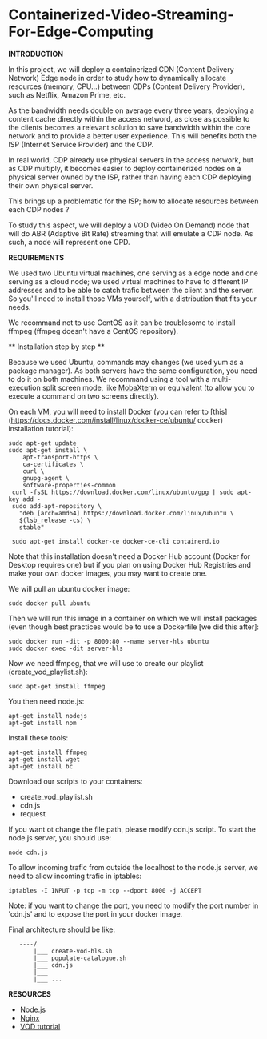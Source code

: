 # Containerized-Video-Streaming-For-Edge-Computing

**INTRODUCTION**

In this project, we will deploy a containerized CDN (Content Delivery Network) Edge node in order to study how to dynamically allocate resources (memory, CPU...) between CDPs (Content Delivery Provider), such as Netflix, Amazon Prime, etc.

As the bandwidth needs double on average every three years, deploying a content cache directly within the access netword, as close as possible to the clients becomes a relevant solution to save bandwidth within the core network and to provide a better user experience. This will benefits both the ISP (Internet Service Provider) and the CDP.

In real world, CDP already use physical servers in the access network, but as CDP multiply, it becomes easier to deploy containerized nodes on a physical server owned by the ISP, rather than having each CDP deploying their own physical server. 

This brings up a problematic for the ISP; how to allocate resources between each CDP nodes ?

To study this aspect, we will deploy a VOD (Video On Demand) node that will do ABR (Adaptive Bit Rate) streaming that will emulate a CDP node. As such, a node will represent one CPD.

**REQUIREMENTS**

We used two Ubuntu virtual machines, one serving as a edge node and one serving as a cloud node; we used virtual machines to have to different IP addresses and to be able to catch trafic between the client and the server. So you'll need to install those VMs yourself, with a distribution that fits your needs.

We recommand not to use CentOS as it can be troublesome to install ffmpeg (ffmpeg doesn't have a CentOS repository). 


** Installation step by step **


Because we used Ubuntu, commands may changes (we used yum as a package manager). As both servers have the same configuration, you need to do it on both machines. We recommand using a tool with a multi-execution split screen mode, like [MobaXterm](https://www.google.com/url?sa=t&rct=j&q=&esrc=s&source=web&cd=1&cad=rja&uact=8&ved=2ahUKEwiykv6Sh4HnAhVFxIUKHV3aBtAQFjAAegQICBAC&url=https%3A%2F%2Fmobaxterm.mobatek.net%2F&usg=AOvVaw2p74aXHoSZjuU9aYznA2Af) or equivalent (to allow you to execute a command on two screens directly).

On each VM, you will need to install Docker (you can refer to [this](https://docs.docker.com/install/linux/docker-ce/ubuntu/ docker) installation tutorial):
```
sudo apt-get update
sudo apt-get install \
    apt-transport-https \
    ca-certificates \
    curl \
    gnupg-agent \
    software-properties-common
 curl -fsSL https://download.docker.com/linux/ubuntu/gpg | sudo apt-key add -
 sudo add-apt-repository \
   "deb [arch=amd64] https://download.docker.com/linux/ubuntu \
   $(lsb_release -cs) \
   stable"
    
 sudo apt-get install docker-ce docker-ce-cli containerd.io
 ```
 Note that this installation doesn't need a Docker Hub account (Docker for Desktop requires one) but if you plan on using Docker Hub Registries and make your own docker images, you may want to create one.

We will pull an ubuntu docker image:
```
sudo docker pull ubuntu
```
Then we will run this image in a container on which we will install packages (even though best practices would be to use a Dockerfile \[we did this after\]:
```
sudo docker run -dit -p 8000:80 --name server-hls ubuntu
sudo docker exec -dit server-hls
```

Now we need ffmpeg, that we will use to create our playlist (create_vod_playlist.sh):
```
sudo apt-get install ffmpeg
```
You then need node.js:
```
apt-get install nodejs
apt-get install npm
```
Install these tools:
```
apt-get install ffmpeg
apt-get install wget
apt-get install bc
```

Download our scripts to your containers:
- create_vod_playlist.sh
- cdn.js
- request

If you want ot change the file path, please modify cdn.js script.
To start the node.js server, you should use:
```
node cdn.js
```

To allow incoming trafic from outside the localhost to the node.js server, we need to allow incoming trafic in iptables:
```
iptables -I INPUT -p tcp -m tcp --dport 8000 -j ACCEPT
```
Note: if you want to change the port, you need to modify the port number in 'cdn.js' and to expose the port in your docker image.

Final architecture should be like:
```
   ----/
       |___ create-vod-hls.sh
       |___ populate-catalogue.sh
       |___ cdn.js
       |___ 
       |___ ...
```

**RESOURCES**

- [Node.js](https://nodejs.org/en/about/)
- [Nginx](https://www.nginx.com/)
- [VOD tutorial](https://selimatmaca.com/index.php/live-streaming?fbclid=IwAR0KnwW_2ctxplcA-JTfVU6rBrngZdmpCHoiYpAQses_os5REMfp_0Oy_0E)
